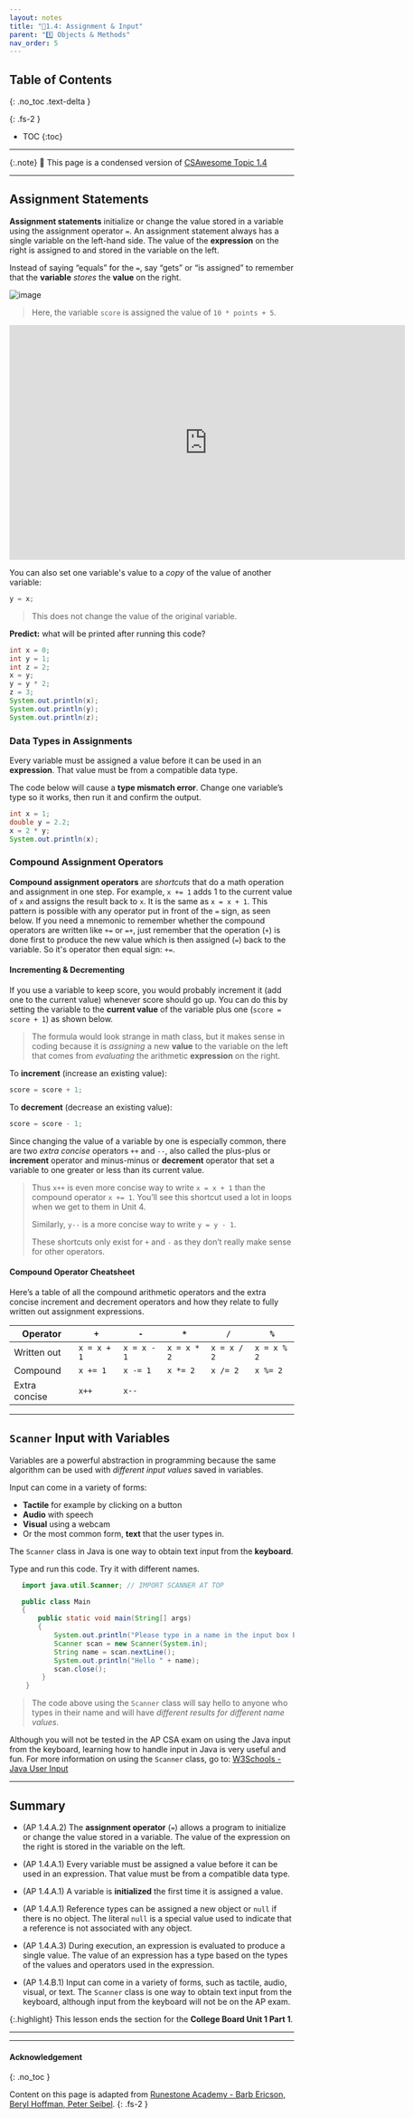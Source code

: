 ```yaml
---
layout: notes
title: "📓1.4: Assignment & Input" 
parent: "1️⃣ Objects & Methods"
nav_order: 5
---
```


## Table of Contents
{: .no_toc .text-delta }

{: .fs-2 }
- TOC
{:toc}

---

{:.note}
📖 This page is a condensed version of [CSAwesome Topic 1.4](https://runestone.academy/ns/books/published/csawesome2/topic-1-4-assignment.html) 

---

## Assignment Statements

**Assignment statements** initialize or change the value stored in a variable using the assignment operator `=`. An assignment statement always has a single variable on the left-hand side. The value of the **expression** on the right is assigned to and stored in the variable on the left.

Instead of saying “equals” for the `=`, say “gets” or “is assigned” to remember that the **variable** _stores_ the **value** on the right.  

![image](Figures/assignment.png)
> Here, the variable `score` is assigned the value of `10 * points + 5`.

<iframe width="700" height="415" src="https://www.youtube.com/embed/MZwIgM__5C8" frameborder="0" allowfullscreen></iframe>

You can also set one variable's value to a _copy_ of the value of another variable:

```java
y = x;
```
> This does not change the value of the original variable.

<div class="task" markdown="block">

**Predict:** what will be printed after running this code?

```java
int x = 0;
int y = 1;
int z = 2;
x = y;
y = y * 2;
z = 3;
System.out.println(x);
System.out.println(y);
System.out.println(z);
```

</div>


### Data Types in Assignments

Every variable must be assigned a value before it can be used in an **expression**. That value must be from a compatible data type.

<div class="task" markdown="block">

The code below will cause a **type mismatch error**. Change one variable’s type so it works, then run it and confirm the output.

```java
int x = 1;
double y = 2.2;
x = 2 * y;
System.out.println(x);
```

</div>



### Compound Assignment Operators

**Compound assignment operators** are _shortcuts_ that do a math operation and
assignment in one step. For example, ``x += 1`` adds 1 to the current value of
``x`` and assigns the result back to ``x``. It is the same as ``x = x + 1``.
This pattern is possible with any operator put in front of the ``=`` sign, as
seen below. If you need a mnemonic to remember whether the compound operators
are written like ``+=`` or ``=+``, just remember that the operation (``+``) is
done first to produce the new value which is then assigned (``=``) back to the
variable. So it's operator then equal sign: ``+=``.

#### Incrementing & Decrementing

If you use a variable to keep score, you would probably increment it (add one to
the current value) whenever score should go up. You can do this by setting the
variable to the **current value** of the variable plus one (``score = score + 1``)
as shown below. 
> The formula would look strange in math class, but it makes sense in coding because it is _assigning_ a new **value** to the variable on the left that comes from _evaluating_ the arithmetic **expression** on the right.

To **increment** (increase an existing value):

```java
score = score + 1;
```

To **decrement** (decrease an existing value):
```java
score = score - 1;
```

Since changing the value of a variable by one is especially common, there are
two _extra concise_ operators ``++`` and ``--``, also called the plus-plus or
**increment** operator and minus-minus or **decrement** operator that set a
variable to one greater or less than its current value.

> Thus ``x++`` is even more concise way to write ``x = x + 1`` than the compound
operator ``x += 1``. You’ll see this shortcut used a lot in loops when we get to
them in Unit 4.
> 
> Similarly, ``y--`` is a more concise way to write ``y = y - 1``.
>
> These shortcuts only exist for ``+`` and ``-`` as they don’t really make sense
for other operators.

#### Compound Operator Cheatsheet
Here’s a table of all the compound arithmetic operators and the extra concise
increment and decrement operators and how they relate to fully written out
assignment expressions. 


| Operator       | ``+``        | ``-``        | ``*``        | ``/``        | ``%``        |
| -------------- | ------------ | ------------ | ------------ | ------------ | ------------ |
| Written out    |``x = x + 1`` |``x = x - 1`` |``x = x * 2`` |``x = x / 2`` |``x = x % 2`` |
| Compound       |``x += 1``    |``x -= 1``    |``x *= 2``    |``x /= 2``    |``x %= 2``    |
| Extra concise  |``x++``       |``x--``       |              |              |              |

---

## `Scanner` Input with Variables

Variables are a powerful abstraction in programming because the same algorithm can be used with _different input values_ saved in variables.  

Input can come in a variety of forms: 
* **Tactile** for example by clicking on a button
* **Audio** with speech
* **Visual** using a webcam
* Or the most common form, **text** that the user types in.

The ``Scanner`` class in Java is one way to obtain text input from the **keyboard**.

<div class="task" markdown="block">

Type and run this code. Try it with different names.

```java
   import java.util.Scanner; // IMPORT SCANNER AT TOP

   public class Main 
   {
       public static void main(String[] args) 
       {
           System.out.println("Please type in a name in the input box below.");
           Scanner scan = new Scanner(System.in);
           String name = scan.nextLine();
           System.out.println("Hello " + name);
           scan.close();
        }
    }
```
> The code above using the ``Scanner`` class will say hello to anyone who types in their name and will have _different results for different name values_. 

</div>

Although you will not be tested in the AP CSA exam on using the Java input from the keyboard, learning how to handle input in Java is very useful and fun. For more information on using the ``Scanner`` class, go to: [W3Schools - Java User Input](https://www.w3schools.com/java/java_user_input.asp)

<!--
## Groupwork: Coding Challenge – Dog Years

<div class="task" markdown="block">

**Coding Challenge (Codespaces)**
Fill in the missing values and formulas to calculate:

1. Your age from your birth year
2. Your pet’s age from its birth year
3. Your pet’s age in dog years (7 × human years)

Then print all three results with labels.

```java
int currentYear = ;
int birthYear = ;
int dogBirthYear = ;

// Calculate ages
int age = ;
int dogAge = ;
int dogYearsAge = ;

// Print results
```

</div>


 As a class, brainstorm types of information used by computer programs. What types of data might be entered? How might the information be gathered by the program? (Types of input to programs/apps)
-->

---

## Summary

- (AP 1.4.A.2) The **assignment operator** (``=``) allows a program to initialize or change the
  value stored in a variable. The value of the expression on the right is stored in the variable on the left.

- (AP 1.4.A.1) Every variable must be assigned a value before it can be used in an expression. That value must be from a compatible data type. 

- (AP 1.4.A.1) A variable is **initialized** the first time it is assigned a value. 

- (AP 1.4.A.1) Reference types can be assigned a new object or ``null`` if there is no object. The literal ``null`` is a special value used to indicate that a reference is not associated with any object.

- (AP 1.4.A.3) During execution, an expression is evaluated to produce a single value. The value of an expression has a type based on the types of the values and operators used in the expression.

- (AP 1.4.B.1) Input can come in a variety of forms, such as tactile, audio, visual, or text. The ``Scanner`` class is one way to obtain text input from the keyboard, although input from the keyboard will not be on the AP exam. 

{:.highlight}
This lesson ends the section for the **College Board Unit 1 Part 1**. 

---

<!--

## AP Practice

<div class="task" markdown="block">

**Multiple Choice**
What is printed?

```java
int a = 5;
int b = a / 2;
double c = a / 2.0;
double d = 5 + a / b * c - 2;
System.out.println(d);
```

A. `8`
B. `8.0` ✅
C. `10.5`
D. Incompatible type error

</div>

--> 

---

#### Acknowledgement
{: .no_toc }

Content on this page is adapted from [Runestone Academy - Barb Ericson, Beryl Hoffman, Peter Seibel](https://runestone.academy/ns/books/published/csawesome2/csawesome2.html).
{: .fs-2 }
